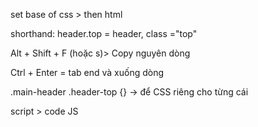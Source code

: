 set base of css > then html

shorthand: header.top = header, class ="top"

Alt + Shift + F (hoặc s)> Copy nguyên dòng

Ctrl + Enter = tab end và xuống dòng

.main-header .header-top {} -> để CSS riêng cho từng cái

script > code JS
